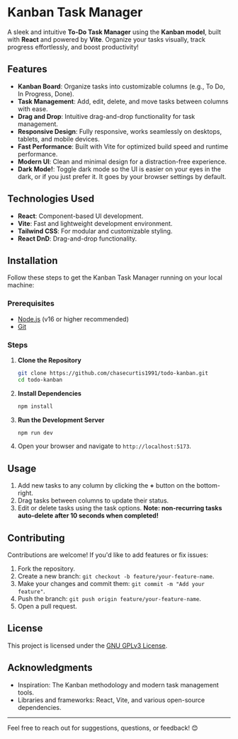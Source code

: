 # Kanban Task Manager

A sleek and intuitive **To-Do Task Manager** using the **Kanban model**, built with **React** and powered by **Vite**. Organize your tasks visually, track progress effortlessly, and boost productivity!

## Features

- **Kanban Board**: Organize tasks into customizable columns (e.g., To Do, In Progress, Done).
- **Task Management**: Add, edit, delete, and move tasks between columns with ease.
- **Drag and Drop**: Intuitive drag-and-drop functionality for task management.
- **Responsive Design**: Fully responsive, works seamlessly on desktops, tablets, and mobile devices.
- **Fast Performance**: Built with Vite for optimized build speed and runtime performance.
- **Modern UI**: Clean and minimal design for a distraction-free experience.
- **Dark Mode!**: Toggle dark mode so the UI is easier on your eyes in the dark, or if you just prefer it. It goes by your browser settings by default.

## Technologies Used

- **React**: Component-based UI development.
- **Vite**: Fast and lightweight development environment.
- **Tailwind CSS**: For modular and customizable styling.
- **React DnD**: Drag-and-drop functionality.

## Installation

Follow these steps to get the Kanban Task Manager running on your local machine:

### Prerequisites
- [Node.js](https://nodejs.org/) (v16 or higher recommended)
- [Git](https://git-scm.com/)

### Steps
1. **Clone the Repository**
   ```bash
   git clone https://github.com/chasecurtis1991/todo-kanban.git
   cd todo-kanban
   ```

2. **Install Dependencies**
   ```bash
   npm install
   ```

3. **Run the Development Server**
   ```bash
   npm run dev
   ```

4. Open your browser and navigate to `http://localhost:5173`.

## Usage

1. Add new tasks to any column by clicking the **+** button on the bottom-right.
2. Drag tasks between columns to update their status.
3. Edit or delete tasks using the task options. **Note: non-recurring tasks auto-delete after 10 seconds when completed!**

## Contributing

Contributions are welcome! If you'd like to add features or fix issues:

1. Fork the repository.
2. Create a new branch: `git checkout -b feature/your-feature-name`.
3. Make your changes and commit them: `git commit -m "Add your feature"`.
4. Push the branch: `git push origin feature/your-feature-name`.
5. Open a pull request.

## License

This project is licensed under the [GNU GPLv3 License](LICENSE).

## Acknowledgments

- Inspiration: The Kanban methodology and modern task management tools.
- Libraries and frameworks: React, Vite, and various open-source dependencies.

---

Feel free to reach out for suggestions, questions, or feedback! 😊
``` 
